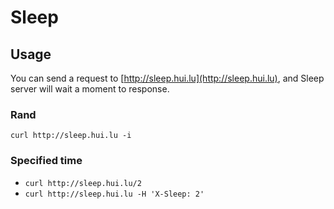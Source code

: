 # Sleep

## Usage

You can send a request to [http://sleep.hui.lu](http://sleep.hui.lu), and Sleep server will wait a moment to response.


### Rand

`curl http://sleep.hui.lu -i`


### Specified time

* `curl http://sleep.hui.lu/2`
* `curl http://sleep.hui.lu -H 'X-Sleep: 2'`
